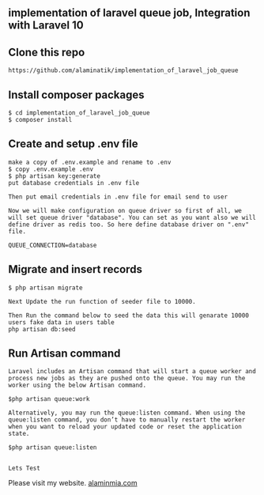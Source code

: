 ## implementation of laravel queue job, Integration with Laravel 10

## Clone this repo
```
https://github.com/alaminatik/implementation_of_laravel_job_queue
```

## Install composer packages
```
$ cd implementation_of_laravel_job_queue
$ composer install
```

## Create and setup .env file
```
make a copy of .env.example and rename to .env
$ copy .env.example .env
$ php artisan key:generate
put database credentials in .env file

Then put email credentials in .env file for email send to user

Now we will make configuration on queue driver so first of all, we will set queue driver "database". You can set as you want also we will define driver as redis too. So here define database driver on ".env" file.

QUEUE_CONNECTION=database
```

## Migrate and insert records
```
$ php artisan migrate

Next Update the run function of seeder file to 10000.

Then Run the command below to seed the data this will genarate 10000 users fake data in users table
php artisan db:seed

```

##  Run Artisan command 
```
Laravel includes an Artisan command that will start a queue worker and process new jobs as they are pushed onto the queue. You may run the worker using the below Artisan command.

$php artisan queue:work

Alternatively, you may run the queue:listen command. When using the queue:listen command, you don’t have to manually restart the worker when you want to reload your updated code or reset the application state. 

$php artisan queue:listen


Lets Test
```


Please visit my website.
[alaminmia.com](https://alaminmia.com) 
